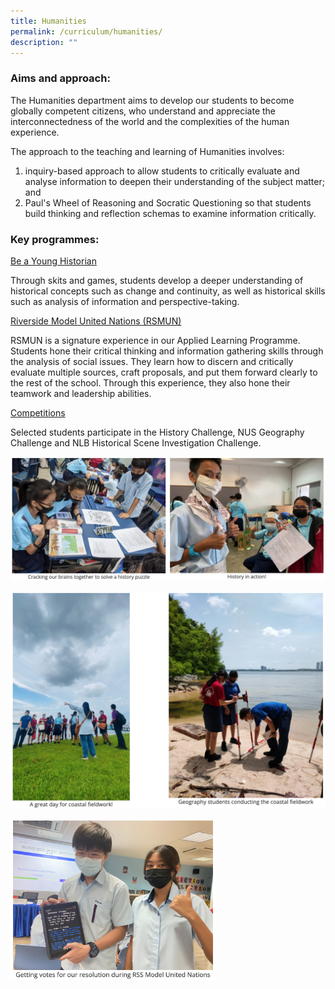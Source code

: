 ```yaml
---
title: Humanities
permalink: /curriculum/humanities/
description: ""
---
```

### Aims and approach:
The Humanities department aims to develop our students to become globally competent citizens, who understand and appreciate the interconnectedness of the world and the complexities of the human experience.

The approach to the teaching and learning of Humanities involves:

1.  inquiry-based approach to allow students to critically evaluate and analyse information to deepen their understanding of the subject matter; and
2.  Paul's Wheel of Reasoning and Socratic Questioning so that students build thinking and reflection schemas to examine information critically.

### Key programmes:

<u>Be a Young Historian</u>

Through skits and games, students develop a deeper understanding of historical concepts such as change and continuity, as well as historical skills such as analysis of information and perspective-taking.

<u>Riverside Model United Nations (RSMUN)</u>

RSMUN is a signature experience in our Applied Learning Programme. Students hone their critical thinking and information gathering skills through the analysis of social issues. They learn how to discern and critically evaluate multiple sources, craft proposals, and put them forward clearly to the rest of the school. Through this experience, they also hone their teamwork and leadership abilities.

<u>Competitions</u>

Selected students participate in the History Challenge, NUS Geography Challenge and NLB Historical Scene Investigation Challenge.

![](/images/humanities-1.png)

![](/images/humanities-2.png)

<img style="width:65%" src="/images/humanities-3.png">
